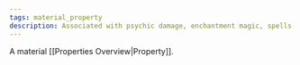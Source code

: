 ```yaml
---
tags: material_property
description: Associated with psychic damage, enchantment magic, spells that deal psychic damage, mind reading, mind shielding, and the Charisma ability.
---
```

A material [[Properties Overview|Property]].